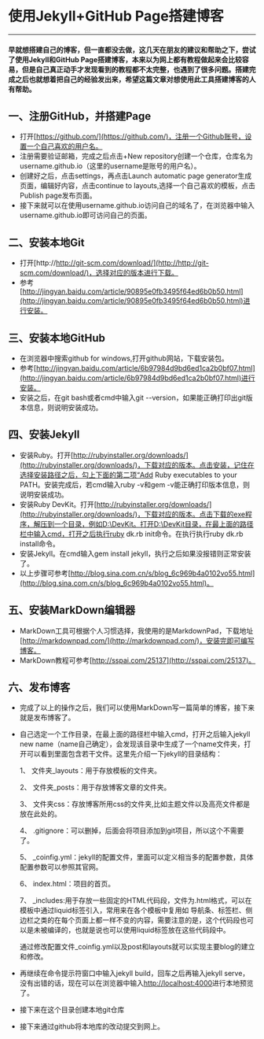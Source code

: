 
# 使用Jekyll+GitHub Page搭建博客

***
#### 早就想搭建自己的博客，但一直都没去做，这几天在朋友的建议和帮助之下，尝试了使用Jekyll和GitHub Page搭建博客，本来以为网上都有教程做起来会比较容易，但是自己真正动手才发现看到的教程都不太完整，也遇到了很多问题。搭建完成之后也就想着把自己的经验发出来，希望这篇文章对想使用此工具搭建博客的人有帮助。
## 一、注册GitHub，并搭建Page
* 打开[https://github.com/](https://github.com/)，注册一个Github账号，设置一个自己喜欢的用户名。
* 注册需要验证邮箱，完成之后点击+New repository创建一个仓库，仓库名为username.github.io（这里的username是账号的用户名）。
* 创建好之后，点击settings，再点击Launch automatic page generator生成页面，编辑好内容，点击continue to layouts,选择一个自己喜欢的模板，点击Publish page发布页面。
* 接下来就可以在使用username.github.io访问自己的域名了，在浏览器中输入username.github.io即可访问自己的页面。

## 二、安装本地Git
* 打开[http://http://git-scm.com/download/](http://http://git-scm.com/download/)，选择对应的版本进行下载。
* 参考[http://jingyan.baidu.com/article/90895e0fb3495f64ed6b0b50.html](http://jingyan.baidu.com/article/90895e0fb3495f64ed6b0b50.html)进行安装。
## 三、安装本地GitHub
* 在浏览器中搜索github for windows,打开github网站，下载安装包。
* 参考[http://jingyan.baidu.com/article/6b97984d9bd6ed1ca2b0bf07.html](http://jingyan.baidu.com/article/6b97984d9bd6ed1ca2b0bf07.html)进行安装。
* 安装之后，在git bash或者cmd中输入git --version，如果能正确打印出git版本信息，则说明安装成功。
## 四、安装Jekyll
* 安装Ruby。打开[http://rubyinstaller.org/downloads/](http://rubyinstaller.org/downloads/)，下载对应的版本。点击安装，记住在选择安装路径之后，勾上下面的第二项“Add Ruby executables to your PATH。安装完成后，若cmd输入ruby -v和gem -v能正确打印版本信息，则说明安装成功。
* 安装Ruby DevKit。打开[http://rubyinstaller.org/downloads/](http://rubyinstaller.org/downloads/)，下载对应的版本。点击下载的exe程序，解压到一个目录，例如D:\DevKit。打开D:\DevKit目录，在最上面的路径栏中输入cmd，打开之后执行ruby dk.rb init命令。在执行执行ruby dk.rb install命令。
* 安装Jekyll。在cmd输入gem install jekyll，执行之后如果没报错则正常安装了。
* 以上步骤可参考[http://blog.sina.com.cn/s/blog_6c969b4a0102vo55.html](http://blog.sina.com.cn/s/blog_6c969b4a0102vo55.html)。
## 五、安装MarkDown编辑器
* MarkDown工具可根据个人习惯选择，我使用的是MarkdownPad，下载地址[http://markdownpad.com/](http://markdownpad.com/)，安装完即可编写博客。
* MarkDown教程可参考[http://sspai.com/25137](http://sspai.com/25137)。
## 六、发布博客
* 完成了以上的操作之后，我们可以使用MarkDown写一篇简单的博客，接下来就是发布博客了。
* 自己选定一个工作目录，在最上面的路径栏中输入cmd，打开之后输入jekyll new name（name自己确定），会发现该目录中生成了一个name文件夹，打开可以看到里面包含若干文件。这里先介绍一下jekyll的目录结构：

    1、 文件夹_layouts：用于存放模板的文件夹。

    2、 文件夹_posts：用于存放博客文章的文件夹。

    3、 文件夹css：存放博客所用css的文件夹,比如主题文件以及高亮文件都是放在此处的。

    4、 .gitignore：可以删掉，后面会将项目添加到git项目，所以这个不需要了。

    5、 _coinfig.yml：jekyll的配置文件，里面可以定义相当多的配置参数，具体配置参数可以参照其官网。

    6、 index.html：项目的首页。

    7、 _includes:用于存放一些固定的HTML代码段，文件为.html格式，可以在模板中通过liquid标签引入，常用来在各个模板中复用如 导航条、标签栏、侧边栏之类的在每个页面上都一样不变的内容，需要注意的是，这个代码段也可以是未被编译的，也就是说也可以使用liquid标签放在这些代码段中。

    通过修改配置文件_coinfig.yml以及post和layouts就可以实现主要blog的建立和修改。
* 再继续在命令提示符窗口中输入jekyll build，回车之后再输入jekyll serve，没有出错的话，现在可以在浏览器中输入[http://localhost:4000](http://localhost:4000)进行本地预览了。
* 接下来在这个目录创建本地git仓库 



* 接下来通过github将本地库的改动提交到网上。